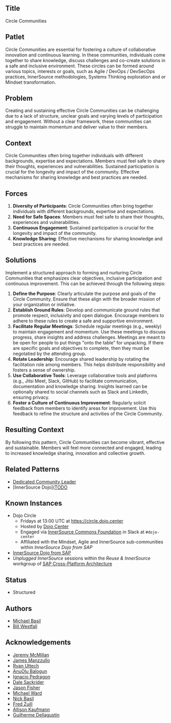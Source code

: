 ## Title

Circle Communities

## Patlet

Circle Communities are essential for fostering a culture of collaborative innovation and continuous learning.  In these communities, individuals come together to share knowledge, discuss challenges and co-create solutions in a safe and inclusive environment.  These circles can be formed around various topics, interests or goals, such as Agile / DevOps / DevSecOps practices, InnerSource methodologies, Systems Thinking exploration and or Mindset transformation.

## Problem

Creating and sustaining effective Circle Communities can be challenging due to a lack of structure, unclear goals and varying levels of participation and engagement.  Without a clear framework, these communities can struggle to maintain momentum and deliver value to their members.

## Context

Circle Communities often bring together individuals with different backgrounds, expertise and expectations.  Members must feel safe to share their thoughts, experiences and vulnerabilities.  Sustained participation is crucial for the longevity and impact of the community.  Effective mechanisms for sharing knowledge and best practices are needed.

## Forces

1. **Diversity of Participants**: Circle Communities often bring together individuals with different backgrounds, expertise and expectations.
1. **Need for Safe Spaces**: Members must feel safe to share their thoughts, experiences and vulnerabilities.
1. **Continuous Engagement**: Sustained participation is crucial for the longevity and impact of the community.
1. **Knowledge Sharing**: Effective mechanisms for sharing knowledge and best practices are needed.

## Solutions

Implement a structured approach to forming and nurturing Circle Communities that emphasizes clear objectives, inclusive participation and continuous improvement.  This can be achieved through the following steps:

1. **Define the Purpose**: Clearly articulate the purpose and goals of the Circle Community.  Ensure that these align with the broader mission of your organization or initiative.
1. **Establish Ground Rules**: Develop and communicate ground rules that promote respect, inclusivity and open dialogue.  Encourage members to adhere to these rules to create a safe and supportive environment.
1. **Facilitate Regular Meetings**: Schedule regular meetings (e.g., weekly) to maintain engagement and momentum.  Use these meetings to discuss progress, share insights and address challenges.  Meetings are meant to be open for people to put things "onto the table" for unpacking.  If there are specific goals and objectives to complete, then they must be negotatied by the attending group.
1. **Rotate Leadership**: Encourage shared leadership by rotating the facilitation role among members.  This helps distribute responsibility and fosters a sense of ownership.
1. **Use Collaborative Tools**: Leverage collaborative tools and platforms (e.g., Jitsi Meet, Slack, GitHub) to facilitate communication, documentation and knowledge sharing.  Insights learned can be optionally shared to social channels such as Slack and LinkedIn, ensuring privacy.
1. **Foster a Culture of Continuous Improvement**: Regularly solicit feedback from members to identify areas for improvement. Use this feedback to refine the structure and activities of the Circle Community.

## Resulting Context

By following this pattern, Circle Communities can become vibrant, effective and sustainable.  Members will feel more connected and engaged, leading to increased knowledge sharing, innovation and collective growth.

## Related Patterns

* [Dedicated Community Leader](https://patterns.innersourcecommons.org/p/dedicated-community-leader)
* [InnerSource Dojo]([TODO](https://patterns.innersourcecommons.org/p/innersource-dojo)

## Known Instances

* Dojo Circle
  * Fridays at 13:00 UTC at https://circle.dojo.center
  * Hosted by [Dojo Center](https://dojo.center)
  * Engaged via [InnerSource Commons Foundation](https://innersourcecommons.org) in Slack at ```#dojo-center```
  * Affiliated with the Mindset, Agile and InnerSource sub-communities within _InnerSource Dojo from SAP_
* [InnerSource Dojo from SAP](https://www.youtube.com/watch?v=fXoVm5iTSCc)
* _Unplugged InnerSource_ sessions within the _Reuse & InnerSource_ workgroup of [SAP Cross-Platform Architecture](https://community.sap.com/t5/technology-blogs-by-sap/cross-product-architecture-embracing-conway-s-law-for-better-software/ba-p/13648600)

## Status

* Structured

## Authors

* [Michael Basil](https://www.linkedin.com/in/michaelrbasil)
* [Bill Westfall](https://www.linkedin.com/in/bill-westfall-3268494)

## Acknowledgements

* [Jeremy McMillan](https://www.linkedin.com/in/jeremymcm)
* [James Manzzullo](https://www.linkedin.com/in/jimmanzzullo)
* [Ryan Uttech](https://www.linkedin.com/in/ryanuttech)
* [AnuOlu Balogun](https://www.linkedin.com/in/anuolu)
* [Ignacio Pedragon](https://www.linkedin.com/in/ignaciopedregon)
* [Dale Sackrider](https://www.linkedin.com/in/sackrider)
* [Jason Fisher](https://www.linkedin.com/in/jasonrfisher)
* [Michael Ward](https://www.linkedin.com/in/michaelwardqa)
* [Nick Basil](https://www.linkedin.com/in/nick-basil)
* [Fred Zuill](https://www.linkedin.com/in/fredzuill)
* [Allison Kaufmann](https://www.linkedin.com/in/allisonkaufmann29)
* [Guilherme Dellagustin](https://www.linkedin.com/in/dellagustin)
